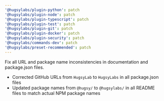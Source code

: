```yaml
---
'@hugsylabs/plugin-python': patch
'@hugsylabs/plugin-node': patch
'@hugsylabs/plugin-typescript': patch
'@hugsylabs/plugin-test': patch
'@hugsylabs/plugin-git': patch
'@hugsylabs/plugin-docker': patch
'@hugsylabs/plugin-security': patch
'@hugsylabs/commands-dev': patch
'@hugsylabs/preset-recommended': patch
---
```


Fix all URL and package name inconsistencies in documentation and package.json files.

- Corrected GitHub URLs from `HugsyLab` to `HugsyLabs` in all package.json files
- Updated package names from `@hugsy/` to `@hugsylabs/` in all README files to match actual NPM package names

